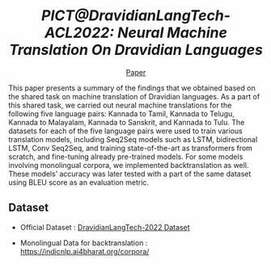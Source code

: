 <div align="center">
	<h1><b><i> PICT@DravidianLangTech-ACL2022: Neural Machine Translation On Dravidian Languages</i></b></h1>
	<a href="https://aclanthology.org/2022.dravidianlangtech-1.28/">Paper</a>
</div>

This paper presents a summary of the findings that we obtained based on the shared task on machine translation of Dravidian languages. As a part of this shared task, we carried out neural machine translations for the following five language pairs: Kannada to Tamil, Kannada to Telugu, Kannada to Malayalam, Kannada to Sanskrit, and Kannada to Tulu. The datasets for each of the five language pairs were used to train various translation models, including Seq2Seq models such as LSTM, bidirectional LSTM, Conv Seq2Seq, and training state-of-the-art as transformers from scratch, and fine-tuning already pre-trained models. For some models involving monolingual corpora, we implemented backtranslation as well. These models’ accuracy was later tested with a part of the same dataset using BLEU score as an evaluation metric.

## Dataset

- Official Dataset : [DravidianLangTech-2022 Dataset](https://github.com/PICT-NLP/PICT-DravidianLangTech-ACL2022-Neural-Machine-Translation-On-Dravidian-Languages/tree/main/DravidianLangTech-2022%20dataset)

- Monolingual Data for backtranslation : https://indicnlp.ai4bharat.org/corpora/
